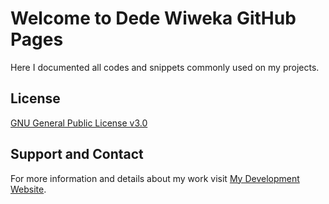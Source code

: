 # Welcome to Dede Wiweka GitHub Pages
Here I documented all codes and snippets commonly used on my projects. 


## License
[GNU General Public License v3.0](https://github.com/dedewiweka/projects/blob/main/license)


## Support and Contact
For more information and details about my work visit [My Development Website](https://dede.wiweka.com/development).
